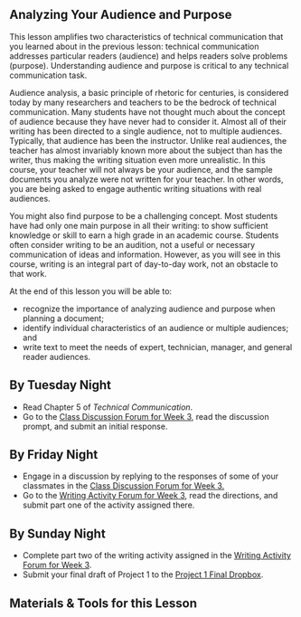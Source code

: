 ## Analyzing Your Audience and Purpose

This lesson amplifies two characteristics of technical communication that you learned about in the previous lesson: technical communication addresses particular readers (audience) and helps readers solve problems (purpose). Understanding audience and purpose is critical to any technical communication task. 

Audience analysis, a basic principle of rhetoric for centuries, is considered today by many researchers and teachers to be the bedrock of technical communication. Many students have not thought much about the concept of audience because they have never had to consider it. Almost all of their writing has been directed to a single audience, not to multiple audiences. Typically, that audience has been the instructor. Unlike real audiences, the teacher has almost invariably known more about the subject than has the writer, thus making the writing situation even more unrealistic. In this course, your teacher will not always be your audience, and the sample documents you analyze were not written for your teacher. In other words, you are being asked to engage authentic writing situations with real audiences.

You might also find purpose to be a challenging concept. Most students have had only one main purpose in all their writing: to show sufficient knowledge or skill to earn a high grade in an academic course. Students often consider writing to be an audition, not a useful or necessary communication of ideas and information. However, as you will see in this course, writing is an integral part of day-to-day work, not an obstacle to that work.

At the end of this lesson you will be able to:

* recognize the importance of analyzing audience and purpose when planning a document;
* identify individual characteristics of an audience or multiple audiences; and
* write text to meet the needs of expert, technician, manager, and general reader audiences.

## By Tuesday Night

* Read Chapter 5 of _Technical Communication_.
* Go to the [Class Discussion Forum for Week 3][1], read the discussion prompt, and submit an initial response.

## By Friday Night

* Engage in a discussion by replying to the responses of some of your classmates in the [Class Discussion Forum for Week 3.][1]
* Go to the [Writing Activity Forum for Week 3][2], read the directions, and submit part one of the activity assigned there.

## By Sunday Night

* Complete part two of the writing activity assigned in the [Writing Activity Forum for Week 3][2].
* Submit your final draft of Project 1 to the [Project 1 Final Dropbox][3].

## Materials & Tools for this Lesson

[1]: /section/content/default.asp?WCI=Goto&WCU=CRSCNT&MATCH=Class+Discussion+Forum+for+Week+3
[2]: /section/content/default.asp?WCI=Goto&WCU=CRSCNT&MATCH=Writing+Activity+Forum+for+Week+3
[3]: /section/content/default.asp?WCI=Goto&WCU=CRSCNT&MATCH=Project+1+Final+Dropbox
